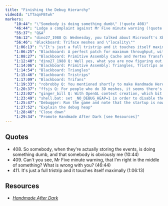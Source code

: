 ```yaml
---
title: "Finishing the Debug Hierarchy"
videoId: "LTTaqnFBtwk"
markers:
    "10:44": "\"Somebody is doing something dumb\" (!quote 408)"
    "46:44": "Lodge a complaint against Mr Five minute warning (!quote 409)"
    "55:37": "Q&A"
    "56:12": "dino27_1988 Q: Wednesday, you talked about Microsoft's Xbox process to detect which vertex was closest to another to form quads / tris / faces. Do you have the math behind that or maybe a link about it? I tried looking for it since then without any success"
    "56:46": "Blackboard: Triface meshes and \"locality\""
    "1:06:13": "\"It's just a full tristrip and it touches itself maximally\" (!quote 411)"
    "1:06:25": "Blackboard: A perfect patch for maximum throughput, without needing to restart the tristrip"
    "1:08:27": "Blackboard: Primitive Assembly Cache and Vertex Transform Cache"
    "1:12:40": "dino27_1988 Q: Well yes, what you are now figuring out, that was my question. How does it \"know\" to use which vertex point to make triangles when you add them? Like, in your first grid example, how does it know not to draw a triangle from your center vertex to the upper left vertex (or any opposing vertex, for that matter)?"
    "1:14:06": "Blackboard: Primitive Assembly: Triangles, Tristrips and Trifans"
    "1:14:54": "Blackboard: Triangles"
    "1:15:46": "Blackboard: Tristrips"
    "1:17:09": "Blackboard: Trifans"
    "1:19:33": "robrobby Q: You mentioned shortly to make Handmade Hero startup quicker which is slow now because of what OpenGL has to do. How? Would think we need to load the textures first before showing Handmade Hero?"
    "1:20:37": "ffsjs Q: For people who do 3D meshes, it seems there's a rule (at least for Blender, as far as I know) that using anything else than quads for topology produces rendering artifacts, so it has to be avoided. Is this because when rendering in-game everything gets split again into triangles? Ignore the Q: if what I'm asking doesn't make sense"
    "1:23:02": "ginger_bill Q: With OpenGL context creation, which bit is the slow bit? Is it SetPixelFormat, as it may be VS2013 that is the problem? In VS2015 this is not as slow"
    "1:23:49": "shell.bat: set _NO_DEBUG_HEAP=1 in order to disable the debug heap"
    "1:25:47": "Debugger: Run the game and note that the startup is now probably a little faster"
    "1:27:52": "Explain the debug heap"
    "1:28:46": "Close down"
    "1:29:34": "Promote Handmade After Dark [see Resources]"
---
```


## Quotes

* 408\. So somebody, when they're actually storing the events, is doing something dumb, and that somebody is obviously me (10:44)
* 409\. Can't you see, Mr Five minute warning, that I'm right in the middle of something? What is wrong with you? (46:44)
* 411\. It's just a full tristrip and it touches itself maximally (1:06:13)

<!--
TODO(matt): Try and find where Casey actually says this!
2016-03-19 00:09:05	miblo	NOTE(annotator): Day 251 Start
2016-03-19 00:59:17	miblo	!addquote C++ is awesome and always does everything wrong
* 410\. C++ is awesome and always does everything wrong ()
-->

## Resources

* *[Handmade After Dark](http://handmadedev.org/handmade-after-dark/)*
